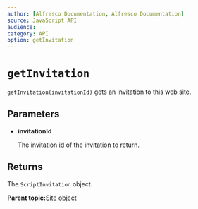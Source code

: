 ```yaml
---
author: [Alfresco Documentation, Alfresco Documentation]
source: JavaScript API
audience: 
category: API
option: getInvitation
---
```


# `getInvitation`

`getInvitation(invitationId)` gets an invitation to this web site.

## Parameters

-   **invitationId**

    The invitation id of the invitation to return.


## Returns

The `ScriptInvitation` object.

**Parent topic:**[Site object](../references/API-JS-Site.md)

